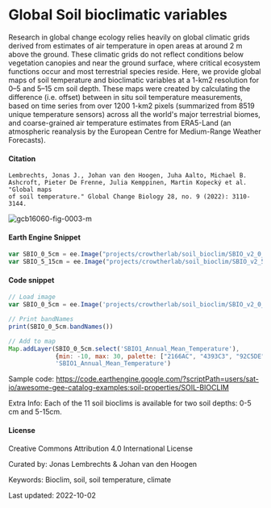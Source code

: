 # Global Soil bioclimatic variables

Research in global change ecology relies heavily on global climatic grids derived from estimates of air temperature in open areas at around 2 m above the ground. These climatic grids do not reflect conditions below vegetation canopies and near the ground surface, where critical ecosystem functions occur and most terrestrial species reside. Here, we provide global maps of soil temperature and bioclimatic variables at a 1-km2 resolution for 0–5 and 5–15 cm soil depth. These maps were created by calculating the difference (i.e. offset) between in situ soil temperature measurements, based on time series from over 1200 1-km2 pixels (summarized from 8519 unique temperature sensors) across all the world's major terrestrial biomes, and coarse-grained air temperature estimates from ERA5-Land (an atmospheric reanalysis by the European Centre for Medium-Range Weather Forecasts).

#### Citation

```
Lembrechts, Jonas J., Johan van den Hoogen, Juha Aalto, Michael B. Ashcroft, Pieter De Frenne, Julia Kemppinen, Martin Kopecký et al. "Global maps
of soil temperature." Global Change Biology 28, no. 9 (2022): 3110-3144.
```

![gcb16060-fig-0003-m](https://user-images.githubusercontent.com/37101570/217479710-77c0aecc-782b-45d8-91e8-430f42e4a2a1.png)

#### Earth Engine Snippet
```js
var SBIO_0_5cm = ee.Image("projects/crowtherlab/soil_bioclim/SBIO_v2_0_5cm")
var SBIO_5_15cm = ee.Image("projects/crowtherlab/soil_bioclim/SBIO_v2_5_15cm")
```

#### Code snippet

```js
// Load image
var SBIO_0_5cm = ee.Image('projects/crowtherlab/soil_bioclim/SBIO_v2_0_5cm')

// Print bandNames
print(SBIO_0_5cm.bandNames())

// Add to map
Map.addLayer(SBIO_0_5cm.select('SBIO1_Annual_Mean_Temperature'),
             {min: -10, max: 30, palette: ["2166AC", "4393C3", "92C5DE", "D1E5F0", "FDDBC7", "F4A582", "D6604D", "B2182B"]},
             'SBIO1_Annual_Mean_Temperature')
```

Sample code: https://code.earthengine.google.com/?scriptPath=users/sat-io/awesome-gee-catalog-examples:soil-properties/SOIL-BIOCLIM

Extra Info: Each of the 11 soil bioclims is available for two soil depths: 0-5 cm and 5-15cm.

#### License
Creative Commons Attribution 4.0 International License

Curated by: Jonas Lembrechts & Johan van den Hoogen

Keywords: Bioclim, soil, soil temperature, climate

Last updated: 2022-10-02
